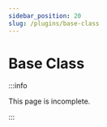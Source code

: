 ```yaml
---
sidebar_position: 20
slug: /plugins/base-class
---
```



# Base Class

:::info

This page is incomplete.

:::